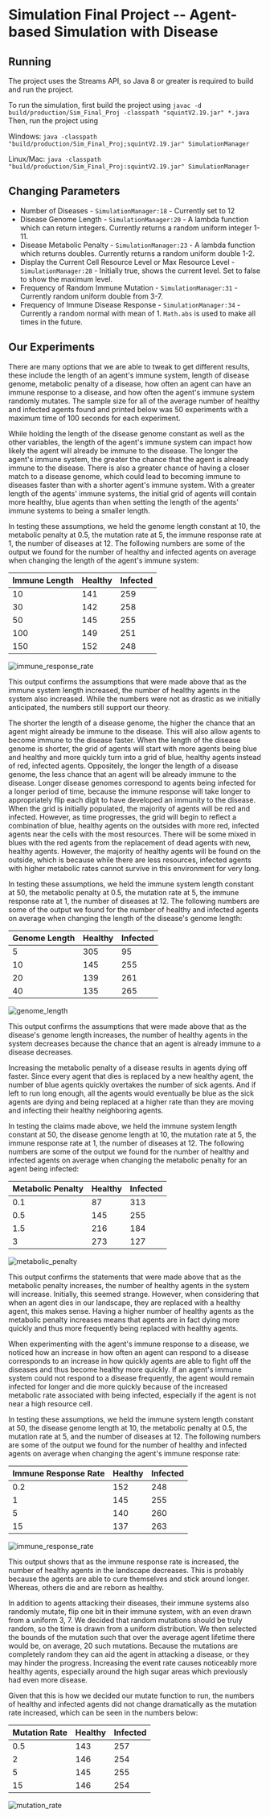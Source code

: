 # Simulation Final Project -- Agent-based Simulation with Disease

## Running

The project uses the Streams API, so Java 8 or greater is required to build and 
run the project.

To run the simulation, first build the project using `javac -d build/production/Sim_Final_Proj -classpath "squintV2.19.jar" *.java` Then, run the project using

Windows: `java -classpath "build/production/Sim_Final_Proj;squintV2.19.jar" SimulationManager`

Linux/Mac: `java -classpath "build/production/Sim_Final_Proj:squintV2.19.jar" SimulationManager`

## Changing Parameters

- Number of Diseases - `SimulationManager:18` - Currently set to 12
- Disease Genome Length - `SimulationManager:20` - A lambda function which can return integers.
Currently returns a random uniform integer 1-11.
- Disease Metabolic Penalty - `SimulationManager:23` - A lambda function which returns doubles.
Currently returns a random uniform double 1-2.
- Display the Current Cell Resource Level or Max Resource Level - `SimulationManager:28` - Initially true,
shows the current level. Set to false to show the maximum level.
- Frequency of Random Immune Mutation - `SimulationManager:31` - Currently random uniform double from 3-7. 
- Frequency of Immune Disease Response - `SimulationManager:34` - Currently a random normal with
mean of 1. `Math.abs` is used to make all times in the future.

## Our Experiments

There are many options that we are able to tweak to get different results,
these include the length of an agent's immune system, length of disease genome,
metabolic penalty of a disease, how often an agent can have an immune response
to a disease, and how often the agent's immune system randomly mutates. The sample
size for all of the average number of healthy and infected agents found and printed
below was 50 experiments with a maximum time of 100 seconds for each experiment.

While holding the length of the disease genome constant as well as the other variables,
the length of the agent's immune system can impact how likely the agent will already
be immune to the disease. The longer the agent's immune system, the greater the
chance that the agent is already immune to the disease. There is also a greater
chance of having a closer match to a disease genome, which could lead to becoming
immune to diseases faster than with a shorter agent's immune system. With a greater
length of the agents' immune systems, the initial grid of agents will contain more
healthy, blue agents than when setting the length of the agents' immune systems to
being a smaller length.

In testing these assumptions, we held the genome length constant at 10, the metabolic
penalty at 0.5, the mutation rate at 5, the immune response rate at 1, the number of
diseases at 12. The following numbers are some of the output we found
for the number of healthy and infected agents on average when changing the length of
the agent's immune system:

| Immune Length | Healthy | Infected |
|---------------|---------|----------|
| 10            | 141     | 259      |
| 30            | 142     | 258      |
| 50            | 145     | 255      |
| 100           | 149     | 251      |
| 150           | 152     | 248      |

![immune_response_rate](https://user-images.githubusercontent.com/14288345/39610162-8272fa1a-4f1c-11e8-9f5c-d5744f3f9edc.png)

This output confirms the assumptions that were made above that as the immune system
length increased, the number of healthy agents in the system also increased. While
the numbers were not as drastic as we initially anticipated, the numbers still support
our theory.

The shorter the length of a disease genome, the higher the chance that an agent might
already be immune to the disease. This will also allow agents to become immune to
the disease faster. When the length of the disease genome is shorter, the grid of
agents will start with more agents being blue and healthy and more quickly turn
into a grid of blue, healthy agents instead of red, infected agents. Oppositely,
the longer the length of a disease genome, the less chance that an agent will be
already immune to the disease.  Longer disease genomes correspond to agents being
infected for a longer period of time, because the immune response will take longer
to appropriately flip each digit to have developed an immunity to the disease.
When the grid is initially populated, the majority of agents will be red and
infected. However, as time progresses, the grid will begin to reflect a combination
of blue, healthy agents on the outsides with more red, infected agents near the
cells with the most resources. There will be some mixed in blues with the red
agents from the replacement of dead agents with new, healthy agents. However, the
majority of healthy agents will be found on the outside, which is because while
there are less resources, infected agents with higher metabolic rates cannot
survive in this environment for very long.

In testing these assumptions, we held the immune system length constant at 50, the
metabolic penalty at 0.5, the mutation rate at 5, the immune response rate at 1, the
number of diseases at 12. The following numbers are some of the output we found
for the number of healthy and infected agents on average when changing the length of
the disease's genome length:

| Genome Length | Healthy | Infected |
|---------------|---------|----------|
| 5             | 305     | 95       |
| 10            | 145     | 255      |
| 20            | 139     | 261      |
| 40            | 135     | 265      |

![genome_length](https://user-images.githubusercontent.com/14288345/39609901-7b6ecfac-4f1a-11e8-93ed-9831f0d22bac.png)

This output confirms the assumptions that were made above that as the disease's genome
length increases, the number of healthy agents in the system decreases because the
chance that an agent is already immune to a disease decreases.


Increasing the metabolic penalty of a disease results in agents dying off faster.
Since every agent that dies is replaced by a new healthy agent, the number of
blue agents quickly overtakes the number of sick agents. And if left to run long
enough, all the agents would eventually be blue as the sick agents are dying and
being replaced at a higher rate than they are moving and infecting their healthy
neighboring agents.

In testing the claims made above, we held the immune system length constant at 50, the
disease genome length at 10, the mutation rate at 5, the immune response rate at 1, the
number of diseases at 12. The following numbers are some of the output we found
for the number of healthy and infected agents on average when changing the metabolic
penalty for an agent being infected:

| Metabolic Penalty | Healthy | Infected |
|-------------------|---------|----------|
| 0.1               | 87      | 313      |
| 0.5               | 145     | 255      |
| 1.5               | 216     | 184      |
| 3                 | 273     | 127      |

![metabolic_penalty](https://user-images.githubusercontent.com/14288345/39610092-f5a1dffc-4f1b-11e8-8f6d-9e6a6059beeb.png)

This output confirms the statements that were made above that as the metabolic penalty
increases, the number of healthy agents in the system will increase. Initially, this
seemed strange. However, when considering that when an agent dies in our landscape,
they are replaced with a healthy agent, this makes sense. Having a higher number of
healthy agents as the metabolic penalty increases means that agents are in fact dying
more quickly and thus more frequently being replaced with healthy agents.

When experimenting with the agent's immune response to a disease, we noticed how
an increase in how often an agent can respond to a disease corresponds to an
increase in how quickly agents are able to fight off the diseases and thus become
healthy more quickly. If an agent's immune system could not respond to a disease
frequently, the agent would remain infected for longer and die more quickly
because of the increased metabolic rate associated with being infected,
especially if the agent is not near a high resource cell.

In testing these assumptions, we held the immune system length constant at 50, the
disease genome length at 10, the metabolic penalty at 0.5, the mutation rate at 5, and
the number of diseases at 12. The following numbers are some of the output we found
for the number of healthy and infected agents on average when changing the agent's
immune response rate:

| Immune Response Rate | Healthy | Infected |
|----------------------|---------|----------|
| 0.2                  | 152     | 248      |
| 1                    | 145     | 255      |
| 5                    | 140     | 260      |
| 15                   | 137     | 263      |

![immune_response_rate](https://user-images.githubusercontent.com/14288345/39610113-1d1f2c92-4f1c-11e8-9e68-a8225e265e17.png)

This output shows that as the immune response rate is increased, the number of healthy
agents in the landscape decreases. This is probably because the agents are able to cure
themselves and stick around longer. Whereas, others die and are reborn as healthy.

In addition to agents attacking their diseases, their immune systems also randomly
mutate, flip one bit in their immune system, with an even drawn from a uniform 3, 7.
We decided that random mutations should be truly random, so the time is drawn from
a uniform distribution. We then selected the bounds of the mutation such that over
the average agent lifetime there would be, on average, 20 such mutations.
Because the mutations are completely random they can aid the agent in attacking a
disease, or they may hinder the progress. Increasing the event rate causes
noticeably more healthy agents, especially around the high sugar areas which
previously had even more disease.

Given that this is how we decided our mutate function to run, the numbers of healthy
and infected agents did not change dramatically as the mutation rate increased, which
can be seen in the numbers below:

| Mutation Rate | Healthy | Infected |
|---------------|---------|----------|
| 0.5           | 143     | 257      |
| 2             | 146     | 254      |
| 5             | 145     | 255      |
| 15            | 146     | 254      |

![mutation_rate](https://user-images.githubusercontent.com/14288345/39610018-5908e69a-4f1b-11e8-874e-b87e3b565f7f.png)
